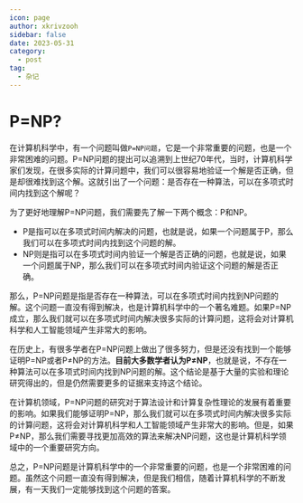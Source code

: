 ```yaml
---
icon: page
author: xkrivzooh
sidebar: false
date: 2023-05-31
category:
  - post
tag:
  - 杂记
---
```



# P=NP?

在计算机科学中，有一个问题叫做`P=NP问题`，它是一个非常重要的问题，也是一个非常困难的问题。P=NP问题的提出可以追溯到上世纪70年代，当时，计算机科学家们发现，在很多实际的计算问题中，我们可以很容易地验证一个解是否正确，但是却很难找到这个解。这就引出了一个问题：是否存在一种算法，可以在多项式时间内找到这个解呢？

为了更好地理解P=NP问题，我们需要先了解一下两个概念：P和NP。

- P是指可以在多项式时间内解决的问题，也就是说，如果一个问题属于P，那么我们可以在多项式时间内找到这个问题的解。
- NP则是指可以在多项式时间内验证一个解是否正确的问题，也就是说，如果一个问题属于NP，那么我们可以在多项式时间内验证这个问题的解是否正确。

那么，P=NP问题是指是否存在一种算法，可以在多项式时间内找到NP问题的解。这个问题一直没有得到解决，也是计算机科学中的一个著名难题。如果P=NP成立，那么我们就可以在多项式时间内解决很多实际的计算问题，这将会对计算机科学和人工智能领域产生非常大的影响。

在历史上，有很多学者在P=NP问题上做出了很多努力，但是还没有找到一个能够证明P=NP或者P≠NP的方法。**目前大多数学者认为P≠NP**，也就是说，不存在一种算法可以在多项式时间内找到NP问题的解。这个结论是基于大量的实验和理论研究得出的，但是仍然需要更多的证据来支持这个结论。

在计算机领域，P=NP问题的研究对于算法设计和计算复杂性理论的发展有着重要的影响。如果我们能够证明P=NP，那么我们就可以在多项式时间内解决很多实际的计算问题，这将会对计算机科学和人工智能领域产生非常大的影响。但是，如果P≠NP，那么我们需要寻找更加高效的算法来解决NP问题，这也是计算机科学领域中的一个重要研究方向。

总之，P=NP问题是计算机科学中的一个非常重要的问题，也是一个非常困难的问题。虽然这个问题一直没有得到解决，但是我们相信，随着计算机科学的不断发展，有一天我们一定能够找到这个问题的答案。
